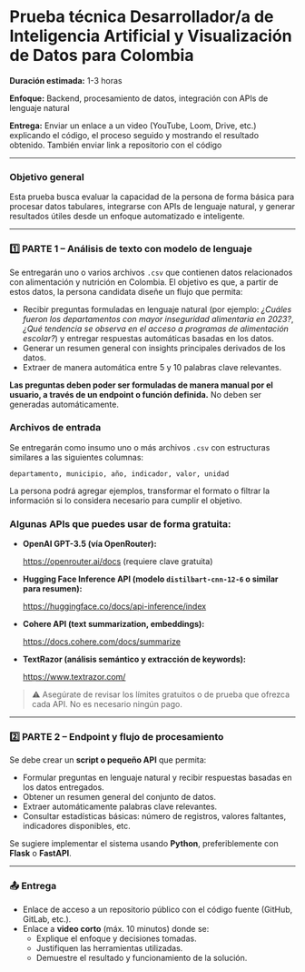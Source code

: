 # Prueba técnica Desarrollador/a de Inteligencia Artificial y Visualización de Datos para Colombia

**Duración estimada:** 1-3 horas

**Enfoque:** Backend, procesamiento de datos, integración con APIs de lenguaje natural

**Entrega:** Enviar un enlace a un video (YouTube, Loom, Drive, etc.) explicando el código, el proceso seguido y mostrando el resultado obtenido. También enviar link a repositorio con el código

---

### Objetivo general

Esta prueba busca evaluar la capacidad de la persona de forma básica para procesar datos tabulares, integrarse con APIs de lenguaje natural, y generar resultados útiles desde un enfoque automatizado e inteligente. 

---

### 1️⃣ PARTE 1 – Análisis de texto con modelo de lenguaje

Se entregarán uno o varios archivos `.csv` que contienen datos relacionados con alimentación y nutrición en Colombia. El objetivo es que, a partir de estos datos, la persona candidata diseñe un flujo que permita:

- Recibir preguntas formuladas en lenguaje natural (por ejemplo: *¿Cuáles fueron los departamentos con mayor inseguridad alimentaria en 2023?*, *¿Qué tendencia se observa en el acceso a programas de alimentación escolar?*) y entregar respuestas automáticas basadas en los datos.
- Generar un resumen general con insights principales derivados de los datos.
- Extraer de manera automática entre 5 y 10 palabras clave relevantes.

**Las preguntas deben poder ser formuladas de manera manual por el usuario, a través de un endpoint o función definida.** No deben ser generadas automáticamente.

### Archivos de entrada

Se entregarán como insumo uno o más archivos `.csv` con estructuras similares a las siguientes columnas:

```
departamento, municipio, año, indicador, valor, unidad
```

La persona podrá agregar ejemplos, transformar el formato o filtrar la información si lo considera necesario para cumplir el objetivo.

### Algunas APIs que puedes usar de forma gratuita:

- **OpenAI GPT-3.5 (vía OpenRouter):**
    
    https://openrouter.ai/docs (requiere clave gratuita)
    
- **Hugging Face Inference API (modelo `distilbart-cnn-12-6` o similar para resumen):**
    
    https://huggingface.co/docs/api-inference/index
    
- **Cohere API (text summarization, embeddings):**
    
    https://docs.cohere.com/docs/summarize
    
- **TextRazor (análisis semántico y extracción de keywords):**
    
    https://www.textrazor.com/
    

> ⚠️ Asegúrate de revisar los límites gratuitos o de prueba que ofrezca cada API. No es necesario ningún pago.
> 

---

### 2️⃣ PARTE 2 – Endpoint y flujo de procesamiento

Se debe crear un **script o pequeño API** que permita:

- Formular preguntas en lenguaje natural y recibir respuestas basadas en los datos entregados.
- Obtener un resumen general del conjunto de datos.
- Extraer automáticamente palabras clave relevantes.
- Consultar estadísticas básicas: número de registros, valores faltantes, indicadores disponibles, etc.

Se sugiere implementar el sistema usando **Python**, preferiblemente con **Flask** o **FastAPI**.

---

### 📤 Entrega

- Enlace de acceso a un repositorio público con el código fuente (GitHub, GitLab, etc.).
- Enlace a **video corto** (máx. 10 minutos) donde se:
    - Explique el enfoque y decisiones tomadas.
    - Justifiquen las herramientas utilizadas.
    - Demuestre el resultado y funcionamiento de la solución.
